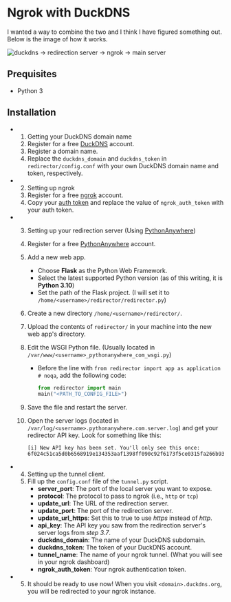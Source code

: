 # Ngrok with DuckDNS

I wanted a way to combine the two and I think I have figured something out. Below is the image of how it works.

![duckdns -> redirection server -> ngrok -> main server](https://i.imgur.com/O1TDQ4u.png)

## Prequisites

- Python 3

## Installation

- 1. Getting your DuckDNS domain name
    1. Register for a free [DuckDNS](https://duckdns.org/) account.
    2. Register a domain name.
    3. Replace the `duckdns_domain` and `duckdns_token` in `redirector/config.conf` with your own DuckDNS domain name and token, respectively.
- 2. Setting up ngrok
    1. Register for a free [ngrok](https://ngrok.com/signup) account.
    2. Copy your [auth token](https://dashboard.ngrok.com/get-started/your-authtoken) and replace the value of `ngrok_auth_token` with your auth token.
- 3. Setting up your redirection server (Using [PythonAnywhere](https://pythonanywhere.com/))
    1. Register for a free [PythonAnywhere](https://pythonanywhere.com/) account.
    2. Add a new web app.
        - Choose **Flask** as the Python Web Framework.
        - Select the latest supported Python version (as of this writing, it is **Python 3.10**)
        - Set the path of the Flask project. (I will set it to `/home/<username>/redirector/redirector.py`)
    3. Create a new directory `/home/<username>/redirector/`.
    4. Upload the contents of `redirector/` in your machine into the new web app's directory.
    5. Edit the WSGI Python file. (Usually located in `/var/www/<username>_pythonanywhere_com_wsgi.py`)
        - Before the line with `from redirector import app as application  # noqa`, add the following code:

            ```python
            from redirector import main
            main("<PATH_TO_CONFIG_FILE>")
            ```

    6. Save the file and restart the server.
    7. Open the server logs (located in `/var/log/<username>.pythonanywhere.com.server.log`) and get your redirector API key. Look for something like this:

        ```
        [i] New API key has been set. You'll only see this once:
        6f024c51ca5d0b6568919e134353aaf1398ff090c92f6173f5ce0315fa266b93
        ```

- 4. Setting up the tunnel client.
    1. Fill up the `config.conf` file of the `tunnel.py` script.
        - **server_port**: The port of the local server you want to expose.
        - **protocol**: The protocol to pass to ngrok (i.e., `http` or `tcp`)
        - **update_url**: The URL of the redirection server.
        - **update_port**: The port of the redirection server.
        - **update_url_https**: Set this to true to use *https* instead of *http*.
        - **api_key**: The API key you saw from the redirection server's server logs from *step 3.7*.
        - **duckdns_domain**: The name of your DuckDNS subdomain.
        - **duckdns_token**: The token of your DuckDNS account.
        - **tunnel_name**: The name of your ngrok tunnel. (What you will see in your ngrok dashboard)
        - **ngrok_auth_token**: Your ngrok authentication token.
- 5. It should be ready to use now! When you visit `<domain>.duckdns.org`, you will be redirected to your ngrok instance.
